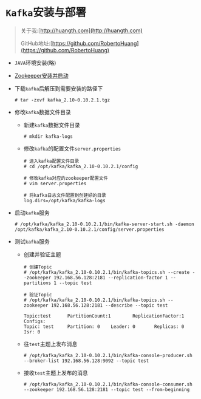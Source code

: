 # `Kafka`安装与部署

>  关于我:[http://huangth.com](http://huangth.com)
>
>  GitHub地址:[https://github.com/RobertoHuang](https://github.com/RobertoHuang)

- `JAVA`环境安装(略)

- [Zookeeper安装并启动](https://github.com/RobertoHuang/RGP-NOTES/tree/master/Zookeeper%E5%AD%A6%E4%B9%A0%E7%AC%94%E8%AE%B0)

- 下载`kafka`后解压到需要安装的路径下

  ```shell
  # tar -zxvf kafka_2.10-0.10.2.1.tgz
  ```

- 修改`kafka`数据文件目录

  - 新建`kafka`数据文件目录

    ```shell
    # mkdir kafka-logs
    ```

  - 修改`kafka`的配置文件`server.properties`

    ```shell
    # 进入kafka配置文件目录
    # cd /opt/kafka/kafka_2.10-0.10.2.1/config
    
    # 修改kafka对应的zookeeper配置文件
    # vim server.properties
    
    # 将kafka日志文件配置到创建好的目录
    log.dirs=/opt/kafka/kafka-logs
    ```

- 启动`kafka`服务

  ```shell
  # /opt/kafka/kafka_2.10-0.10.2.1/bin/kafka-server-start.sh -daemon /opt/kafka/kafka_2.10-0.10.2.1/config/server.properties
  ```

- 测试`kafka`服务

  - 创建并验证主题

    ```shell
    # 创建Topic 
    # /opt/kafka/kafka_2.10-0.10.2.1/bin/kafka-topics.sh --create --zookeeper 192.168.56.128:2181 --replication-factor 1 --partitions 1 --topic test
    
    # 验证Topic
    # /opt/kafka/kafka_2.10-0.10.2.1/bin/kafka-topics.sh --zookeeper 192.168.56.128:2181 --describe --topic test
    
    Topic:test      PartitionCount:1        ReplicationFactor:1     Configs:
    Topic: test     Partition: 0    Leader: 0       Replicas: 0     Isr: 0
    ```

  - 往`test`主题上发布消息

    ```shell
    # /opt/kafka/kafka_2.10-0.10.2.1/bin/kafka-console-producer.sh --broker-list 192.168.56.128:9092 --topic test
    ```

  - 接收`test`主题上发布的消息

    ```shell
    # /opt/kafka/kafka_2.10-0.10.2.1/bin/kafka-console-consumer.sh --zookeeper 192.168.56.128:2181 --topic test --from-beginning
    ```

